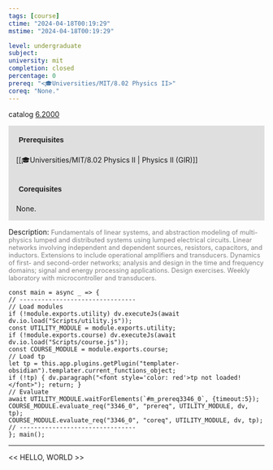 ```yaml
---
tags: [course]
ctime: "2024-04-18T00:19:29"
mstime: "2024-04-18T00:19:29"

level: undergraduate
subject: 
university: mit
completion: closed
percentage: 0
prereq: "<🎓Universities/MIT/8.02 Physics II>"
coreq: "None."
---
```


catalog [6.2000](http://student.mit.edu/catalog/m6b.html#6.2000)

<span style="display: block; padding: 15px; background-color: rgb(100, 100, 100, 0.2);"><font id="m_prereq3346_0" style="display: block; font-family: Arial, sans-serif; font-weight: bold; padding: 5px">Prerequisites</font><br><span id="prereq3346_0">[[🎓Universities/MIT/8.02 Physics II | Physics II (GIR)]]</span></span>
<span style="display: block; padding: 15px; background-color: rgb(100, 100, 100, 0.2);"><font id="m_coreq3346_0" style="display: block; font-family: Arial, sans-serif; font-weight: bold; padding: 5px">Corequisites</font><br><span id="coreq3346_0">None.</span></span>

<font style="">Description:</font>
<font style="color: grey; font-size: 0.8rem;">Fundamentals of linear systems, and abstraction modeling of multi-physics lumped and distributed systems using lumped electrical circuits. Linear networks involving independent and dependent sources, resistors, capacitors, and inductors. Extensions to include operational amplifiers and transducers. Dynamics of first- and second-order networks; analysis and design in the time and frequency domains; signal and energy processing applications. Design exercises. Weekly laboratory with microcontroller and transducers.</font>

```dataviewjs
const main = async _ => {
// --------------------------------
// Load modules
if (!module.exports.utility) dv.executeJs(await dv.io.load("Scripts/utility.js"));
const UTILITY_MODULE = module.exports.utility;
if (!module.exports.course) dv.executeJs(await dv.io.load("Scripts/course.js"));
const COURSE_MODULE = module.exports.course;
// Load tp
let tp = this.app.plugins.getPlugin("templater-obsidian").templater.current_functions_object;
if (!tp) { dv.paragraph("<font style='color: red'>tp not loaded!</font>"); return; }
// Evaluate
await UTILITY_MODULE.waitForElements(`#m_prereq3346_0`, {timeout:5});
COURSE_MODULE.evaluate_req("3346_0", "prereq", UTILITY_MODULE, dv, tp);
COURSE_MODULE.evaluate_req("3346_0", "coreq", UTILITY_MODULE, dv, tp);
// --------------------------------
}; main();
```

---

<< HELLO, WORLD >>
